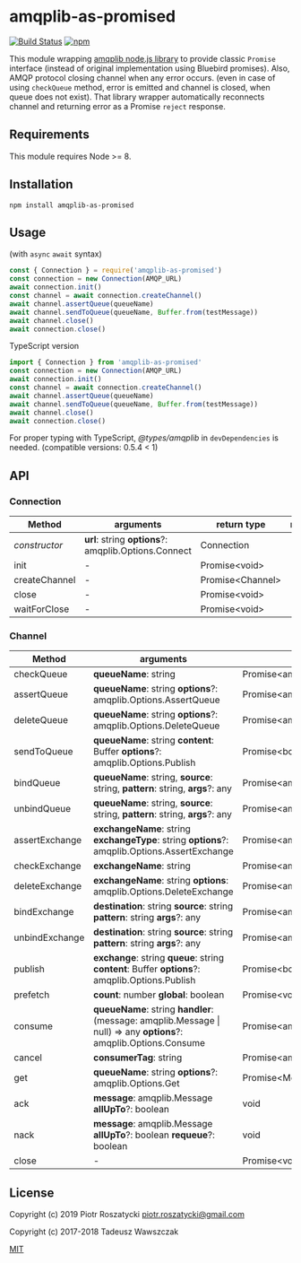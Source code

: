# amqplib-as-promised

<!-- markdownlint-disable MD013 -->
[![Build Status](https://secure.travis-ci.org/twawszczak/amqplib-as-promised.svg)](http://travis-ci.org/twawszczak/amqplib-as-promised) [![npm](https://img.shields.io/npm/v/amqplib-as-promised.svg)](https://www.npmjs.com/package/amqplib-as-promised)
<!-- markdownlint-enable MD013 -->

This module wrapping [amqplib node.js
library](http://www.squaremobius.net/amqp.node/channel_api.html) to provide
classic `Promise` interface (instead of original implementation using Bluebird
promises). Also, AMQP protocol closing channel when any error occurs. (even in
case of using `checkQueue` method, error is emitted and channel is closed, when
queue does not exist). That library wrapper automatically reconnects channel and
returning error as a Promise `reject` response.

## Requirements

This module requires Node >= 8.

## Installation

```shell
npm install amqplib-as-promised
```

## Usage

(with `async` `await` syntax)

```js
const { Connection } = require('amqplib-as-promised')
const connection = new Connection(AMQP_URL)
await connection.init()
const channel = await connection.createChannel()
await channel.assertQueue(queueName)
await channel.sendToQueue(queueName, Buffer.from(testMessage))
await channel.close()
await connection.close()
```

TypeScript version

```ts
import { Connection } from 'amqplib-as-promised'
const connection = new Connection(AMQP_URL)
await connection.init()
const channel = await connection.createChannel()
await channel.assertQueue(queueName)
await channel.sendToQueue(queueName, Buffer.from(testMessage))
await channel.close()
await connection.close()
```

For proper typing with TypeScript, *@types/amqplib* in `devDependencies` is
needed. (compatible versions: 0.5.4 < 1)

## API

<!-- markdownlint-disable MD013 -->

### Connection

| Method | arguments | return type | notes |
| --- | --- | --- | --- |
| *constructor* | **url**: string **options**?: amqplib.Options.Connect | Connection |  |
| init | - | Promise\<void> |  |
| createChannel | - | Promise\<Channel> |  |
| close | - | Promise\<void> |  |
| waitForClose | - | Promise\<void> |  |

### Channel

| Method | arguments | return type | notes |
| --- | --- | --- | --- |
| checkQueue | **queueName**: string | Promise\<amqplib.Replies.AssertQueue> |  |
| assertQueue | **queueName**: string **options**?: amqplib.Options.AssertQueue | Promise\<amqplib.Replies.AssertQueue> |  |
| deleteQueue | **queueName**: string **options**?: amqplib.Options.DeleteQueue | Promise\<amqplib.Replies.DeleteQueue> |  |
| sendToQueue | **queueName**: string **content**: Buffer **options**?: amqplib.Options.Publish | Promise\<boolean> |  |
| bindQueue | **queueName**: string, **source**: string, **pattern**: string, **args**?: any | Promise\<amqplib.Replies.Empty> |  |
| unbindQueue | **queueName**: string, **source**: string, **pattern**: string, **args**?: any | Promise\<amqplib.Replies.Empty> |  |
| assertExchange | **exchangeName**: string **exchangeType**: string **options**?: amqplib.Options.AssertExchange | Promise\<amqplib.Replies.AssertExchange> |  |
| checkExchange | **exchangeName**: string | Promise\<amqplib.Replies.Empty> |  |
| deleteExchange | **exchangeName**: string **options**: amqplib.Options.DeleteExchange | Promise\<amqplib.Replies.Empty> |  |
| bindExchange | **destination**: string **source**: string **pattern**: string **args**?: any | Promise\<amqplib.Replies.Empty> |  |
| unbindExchange | **destination**: string **source**: string **pattern**: string **args**?: any | Promise\<amqplib.Replies.Empty> |  |
| publish | **exchange**: string **queue**: string **content**: Buffer **options**?: amqplib.Options.Publish | Promise\<boolean> |  |
| prefetch | **count**: number **global**: boolean | Promise\<void> |  |
| consume | **queueName**: string **handler**: (message: amqplib.Message \| null) => any **options**?: amqplib.Options.Consume | Promise\<amqplib.Replies.Consume> |  |
| cancel | **consumerTag**: string | Promise\<amqplib.Replies.Empty> |  |
| get | **queueName**: string **options**?: amqplib.Options.Get | Promise\<Message \| false> |  |
| ack | **message**: amqplib.Message **allUpTo**?: boolean | void |  |
| nack | **message**: amqplib.Message **allUpTo**?: boolean **requeue**?: boolean | void |  |
| close | - | Promise\<void> |  |

<!-- markdownlint-enable MD013 -->

## License

Copyright (c) 2019 Piotr Roszatycki <piotr.roszatycki@gmail.com>

Copyright (c) 2017-2018 Tadeusz Wawszczak

[MIT](https://opensource.org/licenses/MIT)
